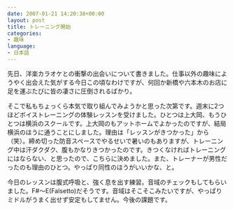 ```yaml
---
date: 2007-01-21 14:20:38+00:00
layout: post
title: トレーニング開始
categories:
- 趣味
language:
- 日本語
---
```


先日、洋楽カラオケとの衝撃の出会いについて書きました。仕事以外の趣味にようやく出会えた気がする今日この頃なわけですが、何回か新橋や六本木のお店に足を運ぶたびに皆の凄さに圧倒されるばかり。

そこで私もちょっくら本気で取り組んでみようかと思った次第です。週末に2つほどボイストレーニングの体験レッスンを受けました。ひとつは上大岡、もうひとつは横浜のスクールです。上大岡のもアットホームでよかったのですが、結局横浜のほうに通うことにしました。理由は「レッスンがきつかった」から（笑）。締め切った防音スペースでやるせいで暑いのもありますが、トレーニング中は汗ダクダク、腹もかなりきつかったのです。きつくなければトレーニングにはならない、と思ったので、こちらに決めました。また、トレーナーが男性だったのも理由のひとつ。やっぱり同性のほうがいいかな、と。

今日のレッスンは腹式呼吸と、強く息を出す練習。音域のチェックもしてもらいました。F#～E(Falsetto)だそうです。音域はそこそこみたいですが、やっぱりミドルがうまく出せず安定もしてません。今後の課題です。

